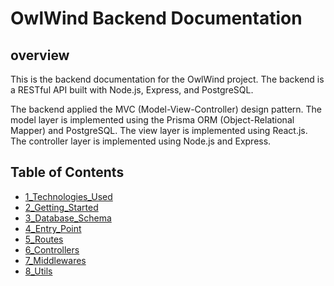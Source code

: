 # OwlWind Backend Documentation

## overview

This is the backend documentation for the OwlWind project. The backend is a RESTful API built with Node.js, Express, and PostgreSQL.

The backend applied the MVC (Model-View-Controller) design pattern. The model layer is implemented using the Prisma ORM (Object-Relational Mapper) and PostgreSQL. The view layer is implemented using React.js. The controller layer is implemented using Node.js and Express.

## Table of Contents

- [1_Technologies_Used](1_Technoloiges_Used.md)
- [2_Getting_Started](2_Getting_Started.md)
- [3_Database_Schema](3_Database_Schema.md)
- [4_Entry_Point](4_Entry_Point.md)
- [5_Routes](5_0_Routes.md)
- [6_Controllers](6_0_Controllers.md)
- [7_Middlewares](7_0_Middlewares.md)
- [8_Utils](8_0_Utils.md)

